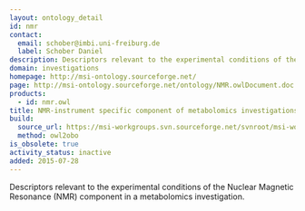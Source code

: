 ```yaml
---
layout: ontology_detail
id: nmr
contact:
  email: schober@imbi.uni-freiburg.de
  label: Schober Daniel
description: Descriptors relevant to the experimental conditions of the Nuclear Magnetic Resonance (NMR) component in a metabolomics investigation.
domain: investigations
homepage: http://msi-ontology.sourceforge.net/
page: http://msi-ontology.sourceforge.net/ontology/NMR.owlDocument.doc
products:
  - id: nmr.owl
title: NMR-instrument specific component of metabolomics investigations
build:
  source_url: https://msi-workgroups.svn.sourceforge.net/svnroot/msi-workgroups/ontology/NMR.owl
  method: owl2obo
is_obsolete: true
activity_status: inactive
added: 2015-07-28
---
```


Descriptors relevant to the experimental conditions of the Nuclear Magnetic Resonance (NMR) component in a metabolomics investigation.
